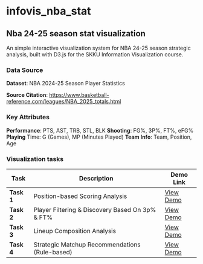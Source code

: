 # infovis_nba_stat

## Nba 24-25 season stat visualization ##

An simple interactive visualization system for NBA 24-25 season strategic analysis, built with D3.js for the SKKU Information Visualization course.

### Data Source
**Dataset**: NBA 2024-25 Season Player Statistics

**Source Citation**: https://www.basketball-reference.com/leagues/NBA_2025_totals.html 

### Key Attributes

**Performance**: PTS, AST, TRB, STL, BLK
**Shooting**: FG%, 3P%, FT%, eFG%
**Playing** Time: G (Games), MP (Minutes Played)
**Team Info**: Team, Position, Age

### Visualization tasks

| Task | Description | Demo Link |
|------|-------------|-----------|
| **Task 1** | Position-based Scoring Analysis | [View Demo](https://yourusername.github.io/infovis_nba_stat/task1.html) |
| **Task 2** | Player Filtering & Discovery Based On 3p% & FT%| [View Demo](https://yourusername.github.io/infovis_nba_stat/task2.html) |
| **Task 3** | Lineup Composition Analysis | [View Demo](https://yourusername.github.io/infovis_nba_stat/task3.html) |
| **Task 4** | Strategic Matchup Recommendations (Rule-based) | [View Demo](https://yourusername.github.io/infovis_nba_stat/task4.html) |
